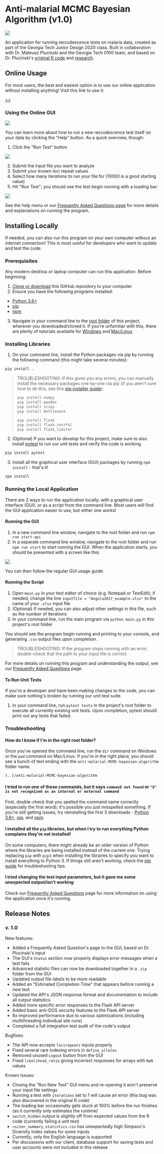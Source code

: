 # Anti-malarial MCMC Bayesian Algorithm (v1.0)

![](./img/expo_banner.jpg)

An application for running recrudescence tests on malaria data, created as part of the Georgia Tech Junior Design 2020 class. Built in collaboration with Dr. Mateusz Plucinski and the Georgia Tech 0100 team, and based on Dr. Plucinski's [original R code](https://github.com/MateuszPlucinski/BayesianMicrosatellite) and [research](https://aac.asm.org/content/59/10/6096).

## Online Usage

For most users, the best and easiest option is to use our online application without installing anything! Visit this link to use it:

[<<Final URL TBD>>]()

### Using the Online GUI

![](./img/start_gui.png)

You can learn more about how to run a new recrudescence test itself on your data by clicking the "Help" button. As a quick overview, though:

1.  Click the "Run Test" button

![](./img/run_menu.png)

2.  Submit the input file you want to analyze
3.  Submit your known loci repeat values
4.  Select how many iterations to run your file for (10000 is a good starting value)
5.  Hit "Run Test"; you should see the test begin running with a loading bar:

![](./img/loading_bar.png)

See the help menu or our [Frequently Asked Questions page](https://docs.google.com/document/d/14xnfxBzDkTYQqryIv3YDtga34cPTaUkFUND-bL-N7UY/edit?usp=sharing) for more details and explanations on running the program.

## Installing Locally

If needed, you can also run this program on your own computer without an internet connection! This is most useful for developers who want to update and test the code.

### Prerequisites

Any modern desktop or laptop computer can run this application. Before beginning:

1.  [Clone or download](https://docs.github.com/en/free-pro-team@latest/github/creating-cloning-and-archiving-repositories/cloning-a-repository) this GitHub repository to your computer
2.  Ensure you have the following programs installed:

-   [Python 3.6+](https://www.python.org/downloads/)
-   [pip](https://pip.pypa.io/en/stable/installing/)
-   [npm](https://www.npmjs.com/get-npm)

3.  Navigate in your command line to the [root folder](https://www.lifewire.com/what-is-a-root-folder-or-root-directory-2625989) of this project, wherever you downloaded/cloned it. If you're unfamiliar with this, there are plenty of tutorials available for [Windows](https://www.howtogeek.com/659411/how-to-change-directories-in-command-prompt-on-windows-10/) and [Mac/Linux](https://www.lifewire.com/uses-of-command-cd-2201063)

### Installing Libraries

1.  On your command line, install the Python packages via pip by running the following command (this might take several minutes):

```bash
pip install .
```

> TROUBLESHOOTING: If this gives you any errors, you can manually install the necessary packages one-by-one via pip (if you aren't sure how to do this, see this [pip installer guide](https://packaging.python.org/tutorials/installing-packages/)):
>
>    ```bash
>    pip install numpy
>    pip install pandas
>    pip install scipy
>    pip install bottleneck
>
>    pip install flask
>    pip install flask-restful
>    pip install flask_limiter
>    ```

2.  (Optional) If you want to develop for this project, make sure to also install [pytest](https://docs.pytest.org/en/stable/getting-started.html) to run our unit tests and verify the code is working

```bash
pip install pytest
```

3.  Install all the graphical user interface (GUI) packages by running `npm install` - that's it!

```bash
npm install
```

### Running the Local Application

There are 2 ways to run the application locally: with a graphical user interface (GUI), or as a script from the command line. Most users will find the GUI application easier to use, but either one works!

#### Running the GUI

1.  In a new command line window, navigate to the root folder and run `npm run start-api`
2.  In a separate command line window, navigate to the root folder and run `npm run start` to start running the GUI. When the application starts, you should be presented with a screen like this:

![](./img/start_gui.png)

You can then follow the regular GUI usage guide.

#### Running the Script

1.  Open `main.py` in your text editor of choice (e.g. Notepad or TextEdit); if needed, change the line `inputfile = "Angola2017_example.xlsx"` to the name of your `.xlsx` input file
2.  (Optional) If needed, you can also adjust other settings in this file, such as the number of iterations
3.  In your command line, run the main program via `python main.py` in this project's root folder

You should see the program begin running and printing to your console, and generating `.csv` output files upon completion.

> TROUBLESHOOTING: If the program stops running with an error, double-check that the path to your input file is correct

For more details on running this program and understanding the output, see our [Frequently Asked Questions](https://docs.google.com/document/d/14xnfxBzDkTYQqryIv3YDtga34cPTaUkFUND-bL-N7UY/edit?usp=sharing) page.

#### To Run Unit Tests

If you're a developer and have been making changes to the code, you can make sure nothing's broken by running our unit test suite.

1.  In your command line, run `pytest tests` in the project's root folder to execute all currently existing unit tests. Upon completion, pytest should print out any tests that failed.

### Troubleshooting

#### How do I know if I'm in the right root folder?

Once you've opened the command line, run the `dir` command on Windows or the `pwd` command on Mac/Linux. If you're in the right place, you should see a bunch of text ending with the `anti-malarial-MCMC-bayesian-algorithm` folder name.

```bash
(..)/anti-malarial-MCMC-bayesian-algorithm
```

#### I tried to run one of these commands, but it says `command not found` or `"X" is not recognized as an internal or external command`

First, double-check that you spelled the command name correctly (especially the first word); it's possible you just misspelled something. If you're still getting issues, try reinstalling the first 3 downloads - [Python 3.8+](https://www.python.org/downloads/), [pip](https://pip.pypa.io/en/stable/installing/), and [npm](https://www.npmjs.com/get-npm).

#### I installed all the `pip` libraries, but when I try to run everything Python complains they're not installed!

On some computers, there might already be an older version of Python where the libraries are being installed instead of the current one. Trying replacing `pip` with `pip3` when installing the libraries to specify you want to install everything to Python 3. If things still aren't working, check the [pip guide](https://packaging.python.org/tutorials/installing-packages/) for troubleshooting tips.

#### I tried changing the test input parameters, but it gave me some unexpected output/isn't working

Check our [Frequently Asked Questions](https://docs.google.com/document/d/14xnfxBzDkTYQqryIv3YDtga34cPTaUkFUND-bL-N7UY/edit?usp=sharing) page for more information on using the application once it's running.

## Release Notes

### v. 1.0

New features:

-   Added a Frequently Asked Question's page to the GUI, based on Dr. Plucinski's input
-   The GUI's `Status` section now properly displays error messages when a test fails
-   Advanced statistic files can now be downloaded together in a `.zip` folder from the GUI
-   Updated output file labels to be more readable
-   Added an "Estimated Completion Time" that appears before running a new test
-   Updated the API's JSON response format and documentation to include all output statistics
-   Added more specific error responses to the Flask API server
-   Added basic anti-DOS security features to the Flask API server
-   8x improved performance due to various optimizations (including multithreading individual site runs)
-   Completed a full integration test audit of the code's output

Bugfixes:

-   The API now accepts `locirepeats` inputs properly
-   Fixed several rare indexing errors in `define_alleles`
-   Removed unused `Logout` button from the GUI
-   Fixed `likelihood_ratio` giving incorrect responses for arrays with `NaN` values

Known Issues:

-   Closing the "Run New Test" GUI menu and re-opening it won't preserve your input file settings
-   Running a test with `iterations` set to 1 will cause an error (this bug was also discovered in the original R code)
-   The loading bar occasionally gets stuck at 100% before the run finishes (as it currently only estimates the runtime)
-   `switch_hidden` output is slightly off from expected values from the R code (currently failing a unit test)
-   `<site>_summary_statistics.csv` has unexpectedly high Simpson's Diversity Index values for some inputs
-   Currently, only the English language is supported
-   Per discussions with our client, database support for saving tests and user accounts were not included in this release
